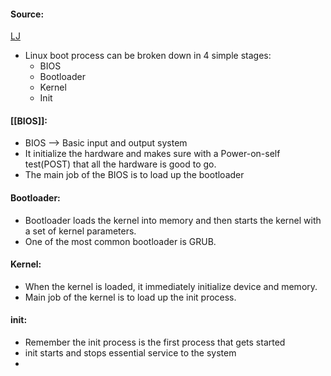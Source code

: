 #### Source:
[LJ](https://linuxjourney.com/lesson/boot-process-overview)

* Linux boot process can be broken down in 4 simple stages:
	* BIOS
	* Bootloader
	* Kernel
	* Init

#### [[BIOS]]:

* BIOS --> Basic input and output system
* It initialize the hardware and makes sure with a Power-on-self test(POST) that all the hardware is good to go.
* The main job of the BIOS is to load up the bootloader

#### Bootloader:

* Bootloader loads the kernel into memory and then starts the kernel with a set of kernel parameters.
* One of the most common bootloader is GRUB.

#### Kernel:

* When the kernel is loaded, it immediately initialize device and memory.
* Main job of the kernel is to load up the init process.

#### init:

* Remember the init process is the first process that gets started
* init starts and stops essential service to the system
* 
